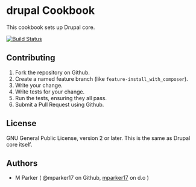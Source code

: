 # drupal Cookbook

This cookbook sets up Drupal core.

[![Build Status](https://travis-ci.org/mparker17/chef-drupal.png?branch=master)](https://travis-ci.org/mparker17/chef-drupal)

## Contributing

1. Fork the repository on Github.
2. Create a named feature branch (like `feature-install_with_composer`).
3. Write your change.
4. Write tests for your change.
5. Run the tests, ensuring they all pass.
6. Submit a Pull Request using Github.

## License

GNU General Public License, version 2 or later. This is the same as Drupal core itself.

## Authors

* M Parker ( @mparker17 on Github, [mparker17](http://drupal.org/user/536298) on d.o )
